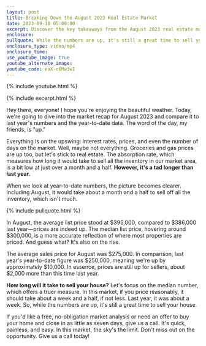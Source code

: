 ```yaml
---
layout: post
title: Breaking Down the August 2023 Real Estate Market
date: 2023-09-18 05:00:00
excerpt: Discover the key takeaways from the August 2023 real estate market report.
enclosure:
pullquote: While the numbers are up, it's still a great time to sell your house.
enclosure_type: video/mp4
enclosure_time:
use_youtube_image: true
youtube_alternate_image:
youtube_code: eaX-c6Mw3wI
---
```

{% include youtube.html %}

{% include excerpt.html %}

Hey there, everyone! I hope you're enjoying the beautiful weather. Today, we're going to dive into the market recap for August 2023 and compare it to last year's numbers and the year-to-date data. The word of the day, my friends, is "up."

Everything is on the upswing: interest rates, prices, and even the number of days on the market. Well, maybe not everything. Groceries and gas prices are up too, but let's stick to real estate. The absorption rate, which measures how long it would take to sell all the inventory in our market area, is a bit low at just over a month and a half. **However, it's a tad longer than last year.**

When we look at year-to-date numbers, the picture becomes clearer. Including August, it would take about a month and a half to sell off all the inventory, which isn't much.

{% include pullquote.html %}

In August, the average list price stood at $396,000, compared to $386,000 last year—prices are indeed up. The median list price, hovering around $300,000, is a more accurate reflection of where most properties are priced. And guess what? It's also on the rise.

The average sales price for August was $275,000. In comparison, last year's year-to-date figure was $250,000, meaning we're up by approximately $10,000. In essence, prices are still up for sellers, about $2,000 more than this time last year.

**How long will it take to sell your house?** Let's focus on the median number, which offers a truer measure. In this market, if you price reasonably, it should take about a week and a half, if not less. Last year, it was about a week. So, while the numbers are up, it's still a great time to sell your house.

If you'd like a free, no-obligation market analysis or need an offer to buy your home and close in as little as seven days, give us a call. It's quick, painless, and easy. In this market, the sky's the limit. Don't miss out on the opportunity. Give us a call today!